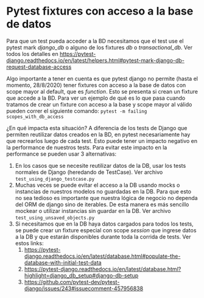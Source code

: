 # Pytest fixtures con acceso a la base de datos

Para que un test pueda acceder a la BD necesitamos que el test use el pytest mark *django_db*
o alguno de los fixtures *db* o *transactional_db*. Ver todos los detalles en
https://pytest-django.readthedocs.io/en/latest/helpers.html#pytest-mark-django-db-request-database-access


Algo importante a tener en cuenta es que pytest django no permite (hasta el momento, 28/8/2020)
tener fixtures con acceso a la base de datos con scope mayor al default, que es *function*.
Esto se presenta si crean un fixture que accede a la BD. Para ver un ejemplo de qué es lo
que pasa cuando tratamos de crear un fixture con acceso a la base y scope mayor al válido
pueden correr el siguiente comando: `pytest -m failing scopes_with_db_access`

¿En qué impacta esta situación? A diferencia de los tests de Django que permiten
reutilizar datos creados en la BD, en pytest necesariamente hay que recrearlos
luego de cada test. Esto puede tener un impacto negativo en la performance de
nuestros tests. Para evitar este impacto en la performance se pueden usar 3
alternativas:

1. En los casos que se necesite reutilizar datos de la DB, usar los tests
   normales de Django (heredando de TestCase). Ver archivo `test_using_django_testcase.py`
2. Muchas veces se puede evitar el acceso a la DB usando mocks o instancias de
   nuestros modelos no guardadas en la DB. Para que esto no sea tedioso es
   importante que nuestra lógica de negocio no dependa del ORM de django
   sino de iterables. De esta manera es más sencillo mockear o utilizar instancias
   sin guardar en la DB. Ver archivo `test_using_unsaved_objects.py`
3. Si necesitamos que en la DB haya datos cargados para todos los tests, se puede
   crear un fixture especial con scope *session* que ingrese datos a la DB y que
   estarán disponibles durante toda la corrida de tests. Ver estos links:
   1. https://pytest-django.readthedocs.io/en/latest/database.html#populate-the-database-with-initial-test-data
   2. https://pytest-django.readthedocs.io/en/latest/database.html?highlight=django_db_setup#django-db-setup
   3. https://github.com/pytest-dev/pytest-django/issues/243#issuecomment-457956838
